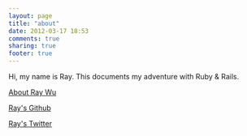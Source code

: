 ```yaml
---
layout: page
title: "about"
date: 2012-03-17 18:53
comments: true
sharing: true
footer: true
---
```


Hi, my name is Ray. This documents my adventure with Ruby & Rails.

<p><a href="http://www.about.me/raywu">About Ray Wu</a></p>
<p><a href="http://www.github.com/raywu">Ray's Github</a></p>
<p><a href="http://www.twitter.com/raymond_wu">Ray's Twitter</a></p>

